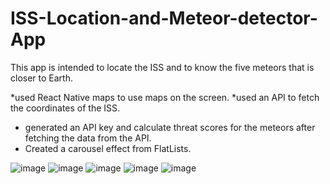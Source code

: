 # ISS-Location-and-Meteor-detector-App

This app is intended to locate the ISS and to know the five meteors that is closer to Earth.
  
  *used React Native maps to use maps on the screen.
  *used an API to fetch the coordinates of the ISS.
  * generated an API key and calculate threat scores for the meteors after fetching the data from the API.
  * Created a carousel effect from FlatLists.
    
![image](https://user-images.githubusercontent.com/76613993/201482093-7de61be9-c7e3-43a0-bfc6-4afddc0311c2.png)
![image](https://user-images.githubusercontent.com/76613993/201482106-a34ab378-804c-4677-8329-41feb0098bce.png)
![image](https://user-images.githubusercontent.com/76613993/201482140-55c2e960-da23-43fe-8b80-1770fc964cc9.png)
![image](https://user-images.githubusercontent.com/76613993/201482161-f9efea00-14c5-453d-8037-ebcf5570ce6a.png)
![image](https://user-images.githubusercontent.com/76613993/201482176-1a4ea251-d5b6-4b5c-85b7-142f5ba62647.png)

